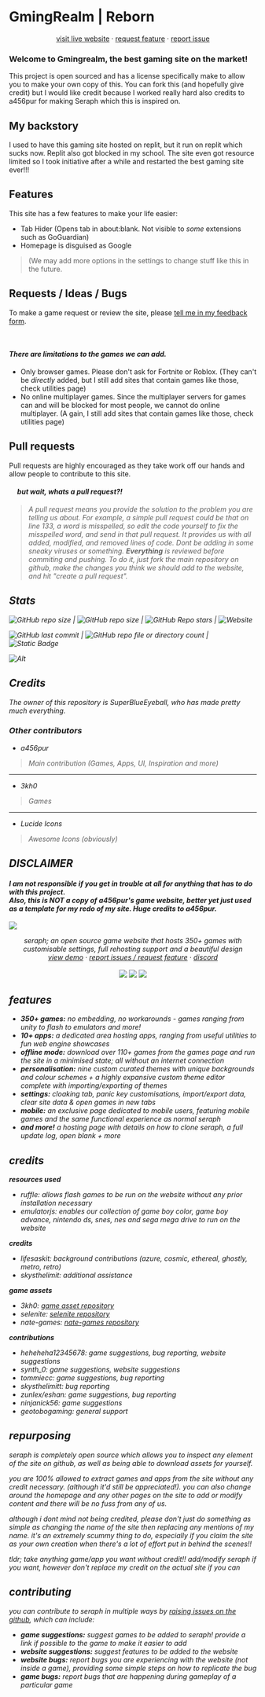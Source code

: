 # GmingRealm | Reborn
<center><a href="https://superblueeyeball.github.io/">visit live website</a> · <a href="https://docs.google.com/forms/d/e/1FAIpQLSdU1CELhxTF7WqrW2ujKs9DHI1gANNJQqzN7Ojz6i8sIe-X6A/viewform?usp=sf_link">request feature</a> · <a href="https://docs.google.com/forms/d/e/1FAIpQLSdU1CELhxTF7WqrW2ujKs9DHI1gANNJQqzN7Ojz6i8sIe-X6A/viewform?usp=sf_link">report issue</a></center>
    
### Welcome to Gmingrealm, the best gaming site on the market!


This project is open sourced and has a license specifically make to allow you to make your own copy of this. You can fork this (and hopefully give credit) but I would like credit because I worked really hard also credits to a456pur for making Seraph which this is inspired on.

## My backstory 

I used to have this gaming site hosted on replit, but it run on replit which sucks now. Replit also got blocked in my school. The site even got resource limited so I took initiative after a while and restarted the best gaming site ever!!!

## Features

This site has a few features to make your life easier:
- Tab Hider (Opens tab in about:blank. Not visible to <em>some</em> extensions such as GoGuardian)
- Homepage is disguised as Google
>(We may add more options in the settings to change stuff like this in the future.

## Requests / Ideas / Bugs

To make a game request or review the site, please [tell me in my feedback form](https://docs.google.com/forms/d/e/1FAIpQLSdU1CELhxTF7WqrW2ujKs9DHI1gANNJQqzN7Ojz6i8sIe-X6A/viewform?usp=sf_link).

&nbsp;<h4><em>There are limitations to the games we can add.</em></h4>
- Only browser games. Please don't ask for Fortnite or Roblox. (They can't be <em>directly</em> added, but I still add sites that contain games like those, check utilities page)
- No online multiplayer games. Since the multiplayer servers for games can and will be blocked for most people, we cannot do online multiplayer. (A
gain, I still add sites that contain games like those, check utilities page)

## Pull requests

Pull requests are highly encouraged as they take work off our hands and allow people to contribute to this site.

<h4>&nbsp;&nbsp;&nbsp;&nbsp;&nbsp;<em>but wait, whats a pull request?!<em></h4>

> A pull request means you provide the solution to the problem you are telling us about. For example, a simple pull request could be that on line 133, a word is misspelled, so edit the code yourself to fix the misspelled word, and send in that pull request. It provides us with all added, modified, and removed lines of code. <em>Dont be adding in some sneaky viruses or something.</em> **Everything** is reviewed before commiting and pushing.
To do it, just fork the main repository on github, make the changes you think we should add to the website, and hit "create a pull request".

## Stats

![GitHub repo size](https://img.shields.io/github/repo-size/superblueeyeball/superblueeyeball.github.io?label=Repo%20size) | ![GitHub repo size](https://img.shields.io/github/forks/superblueeyeball/superblueeyeball.github.io) | ![GitHub Repo stars](https://img.shields.io/github/stars/superblueeyeball/superblueeyeball.github.io) | ![Website](https://img.shields.io/website?url=https%3A%2F%2Fsuperblueeyeball.github.io&up_message=Up%20and%20running!&down_message=Website%20is%20down.%20Please%20make%20issue%20on%20github.&label=Main%20website%20status)

![GitHub last commit](https://img.shields.io/github/last-commit/superblueeyeball/superblueeyeball.github.io?label=Last%20updated)  | ![GitHub repo file or directory count](https://img.shields.io/github/directory-file-count/superblueeyeball/superblueeyeball.github.io%2Fgfiles?label=Games) | ![Static Badge](https://img.shields.io/badge/Is_the_best-yes-blue)



![Alt](https://repobeats.axiom.co/api/embed/52ce6c73f910d14a50dbf433e26139918e821640.svg  "Repobeats analytics image")

  

## Credits

The owner of this repository is SuperBlueEyeball, who has made pretty much everything.

### Other contributors

* a456pur
> Main contribution (Games, Apps, UI, Inspiration and more)
---
* 3kh0
> Games
  ---
* Lucide Icons
> Awesome Icons (obviously)

## DISCLAIMER

<h4>I am not responsible if you get in trouble at all for anything that has to do with this project.<br>Also, this is NOT a copy of a456pur's game website, better yet just used as a template for my redo of my site. Huge credits to a456pur.</h4>

























<img src="images/seraphbanner.jpg">
  <p align="center">
    seraph; an open source game website that hosts 350+ games with customisable settings, full rehosting support and a beautiful design
    <br/>
    <a href="https://seraph.reveriestudios.online/">view demo</a>
    ·
    <a href="https://github.com/a456pur/seraph/issues/new/choose">report issues / request feature</a>
    ·
    <a href="/dizzy.html">discord</a>
    <br>
    <br>
    <img src="https://img.shields.io/github/repo-size/a456pur/seraph?style=for-the-badge&labelColor=%23000000&color=%231c1c1c">
    <img src="https://img.shields.io/github/stars/a456pur/seraph?style=for-the-badge&labelColor=%23000000&color=%231c1c1c">
    <img src="https://img.shields.io/github/forks/a456pur/seraph?style=for-the-badge&labelColor=000000&color=1c1c1c">
  </p>

## features
- **350+ games:** no embedding, no workarounds - games ranging from unity to flash to emulators and more!
- **10+ apps:** a dedicated area hosting apps, ranging from useful utilities to fun web engine showcases
- **offline mode:** download over 110+ games from the games page and run the site in a minimised state; all without an internet connection
- **personalisation:** nine custom curated themes with unique backgrounds and colour schemes + a highly expansive custom theme editor complete with importing/exporting of themes
- **settings:** cloaking tab, panic key customisations, import/export data, clear site data & open games in new tabs
- **mobile:** an exclusive page dedicated to mobile users, featuring mobile games and the same functional experience as normal seraph
- **and more!** a hosting page with details on how to clone seraph, a full update log, open blank + more

## credits
**resources used**
- ruffle: allows flash games to be run on the website without any prior installation necessary
- emulatorjs: enables our collection of game boy color, game boy advance, nintendo ds, snes, nes and sega mega drive to run on the website 

**credits**
- lifesaskit: background contributions (azure, cosmic, ethereal, ghostly, metro, retro)
- skysthelimit: additional assistance

**game assets**
- 3kh0: [game asset repository](https://github.com/3kh0/3kh0-Assets)
- selenite: [selenite repository](https://github.com/selenite-cc/selenite)
- nate-games: [nate-games repository](https://github.com/nate-games/nate-games.xyz)

**contributions**
- heheheha12345678: game suggestions, bug reporting, website suggestions
- synth_0: game suggestions, website suggestions
- tommiecc: game suggestions, bug reporting
- skysthelimitt: bug reporting
- zunlex/eshan: game suggestions, bug reporting
- ninjanick56: game suggestions
- geotobogaming: general support

## repurposing
seraph is completely open source which allows you to inspect any element of the site on github, as well as being able to download assets for yourself.

*you are 100% allowed to extract games and apps from the site without any credit necessary.* (although it'd still be appreciated!). you can also change around the homepage and any other pages on the site to add or modify content and there will be no fuss from any of us.

although i dont mind not being credited, please don't just do something as simple as changing the name of the site then replacing any mentions of my name. it's an extremely scummy thing to do, especially if you claim the site as your own creation when there's a lot of effort put in behind the scenes!!

tldr; take anything game/app you want without credit!! add/modify seraph if you want, however don't replace my credit on the actual site if you can

## contributing
you can contribute to seraph in multiple ways by [raising issues on the github](https://github.com/a456pur/seraph/issues/new/choose), which can include:
- **game suggestions:** suggest games to be added to seraph! provide a link if possible to the game to make it easier to add
- **website suggestions:** suggest features to be added to the website
- **website bugs:** report bugs you are experiencing with the website (not inside a game), providing some simple steps on how to replicate the bug
- **game bugs:** report bugs that are happening during gameplay of a particular game




